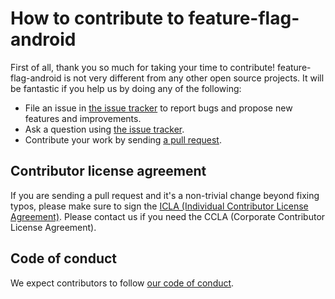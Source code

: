 # How to contribute to feature-flag-android

First of all, thank you so much for taking your time to contribute! feature-flag-android is not very different from any other open source projects. It will
be fantastic if you help us by doing any of the following:

- File an issue in [the issue tracker](https://github.com/line/feature-flag-android/issues)
  to report bugs and propose new features and improvements.
- Ask a question using [the issue tracker](https://github.com/line/feature-flag-android/issues).
- Contribute your work by sending [a pull request](https://github.com/line/feature-flag-android/pulls).

## Contributor license agreement

If you are sending a pull request and it's a non-trivial change beyond fixing
typos, please make sure to sign the [ICLA (Individual Contributor License Agreement)](https://cla-assistant.io/line/feature-flag-android).
Please contact us if you need the CCLA (Corporate Contributor License Agreement).

## Code of conduct

We expect contributors to follow [our code of conduct](./CODE_OF_CONDUCT.md).
